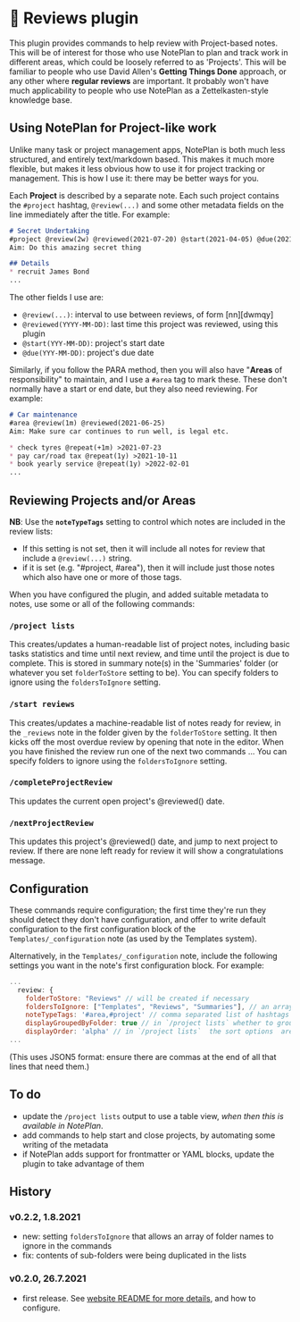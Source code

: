 # 🔬 Reviews  plugin
This plugin provides commands to help review with Project-based notes. This will be of interest for those who use NotePlan to plan and track work in different areas, which could be loosely referred to as 'Projects'. This will be familiar to people who use David Allen's **Getting Things Done** approach, or any other where **regular reviews** are important. It probably won't have much applicability to people who use NotePlan as a Zettelkasten-style knowledge base.

## Using NotePlan for Project-like work
Unlike many task or project management apps, NotePlan is both much less structured, and entirely text/markdown based.  This makes it much more flexible, but makes it less obvious how to use it for project tracking or management.  This is how I use it: there may be better ways for you.

Each **Project** is described by a separate note. Each such project contains the `#project` hashtag, `@review(...)` and some other metadata fields on the line immediately after the title.  For example:

```markdown
# Secret Undertaking
#project @review(2w) @reviewed(2021-07-20) @start(2021-04-05) @due(2021-11-30)
Aim: Do this amazing secret thing

## Details
* recruit James Bond
...
```

The other fields I use are:
- `@review(...)`: interval to use between reviews, of form [nn][dwmqy]
- `@reviewed(YYYY-MM-DD)`: last time this project was reviewed, using this plugin
- `@start(YYY-MM-DD)`: project's start date
- `@due(YYY-MM-DD)`: project's due date

Similarly, if you follow the PARA method, then you will also have "**Areas** of responsibility" to maintain, and I use a `#area` tag to mark these. These don't normally have a start or end date, but they also need reviewing.  For example:

```markdown
# Car maintenance
#area @review(1m) @reviewed(2021-06-25)
Aim: Make sure car continues to run well, is legal etc.

* check tyres @repeat(+1m) >2021-07-23
* pay car/road tax @repeat(1y) >2021-10-11
* book yearly service @repeat(1y) >2022-02-01
...
```

## Reviewing Projects and/or Areas
**NB**: Use the **`noteTypeTags`** setting to control which notes are included in the review lists:
- If this setting is not set, then it will include all notes for review that include a `@review(...)` string.
- if it is set (e.g. "#project, #area"), then it will include just those notes which also have one or more of those tags.

When you have configured the plugin, and added suitable metadata to notes, use some or all of the following commands:

### `/project lists`
This creates/updates a human-readable list of project notes, including basic tasks statistics and time until next review, and time until the project is due to complete. This is stored in summary note(s) in the 'Summaries' folder (or whatever you set `folderToStore` setting to be).
You can specify folders to ignore using the `foldersToIgnore` setting.

### `/start reviews`
This creates/updates a machine-readable list of notes ready for review, in the `_reviews` note in the folder given by the `folderToStore` setting. It then kicks off the most overdue review by opening that note in the editor. When you have finished the review run one of the next two commands ...
You can specify folders to ignore using the `foldersToIgnore` setting.

### `/completeProjectReview`
This updates the current open project's @reviewed() date.

### `/nextProjectReview`
This updates this project's @reviewed() date, and jump to next project to review. If there are none left ready for review it will show a congratulations message.

## Configuration
These commands require configuration; the first time they're run they should detect they don't have configuration, and offer to write default configuration to the first configuration block of the `Templates/_configuration` note (as used by the Templates system). 

Alternatively, in the `Templates/_configuration` note, include the following settings you want in the note's first configuration block. For example:

```javascript
...
  review: {
    folderToStore: "Reviews" // will be created if necessary
    foldersToIgnore: ["Templates", "Reviews", "Summaries"], // an array, which can be empty
    noteTypeTags: '#area,#project' // comma separated list of hashtags to indicate notes to include in this review system
    displayGroupedByFolder: true // in `/project lists` whether to group the notes by folder
    displayOrder: 'alpha' // in `/project lists`  the sort options  are 'due', 'review' or 'alpha'
...
```
(This uses JSON5 format: ensure there are commas at the end of all that lines that need them.)

## To do
- update the `/project lists` output to use a table view, _when then this is available in NotePlan_.
- add commands to help start and close projects, by automating some writing of the metadata
- if NotePlan adds support  for frontmatter or YAML blocks, update the plugin to take advantage of them

## History
### v0.2.2, 1.8.2021
- new: setting `foldersToIgnore` that allows an array of folder names to ignore in the commands
- fix: contents of sub-folders were being duplicated in the lists

### v0.2.0, 26.7.2021
- first release.  See [website README for more details](https://github.com/NotePlan/plugins/tree/main/jgclark.Review), and how to configure.

